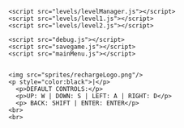 <!DOCTYPE html>
<html lang="en">
  <head>
    <script src="https://cdnjs.cloudflare.com/ajax/libs/p5.js/1.4.0/p5.js"></script>
    <script src="https://cdnjs.cloudflare.com/ajax/libs/p5.js/1.4.0/addons/p5.sound.min.js"></script>
    <link rel="stylesheet" type="text/css" href="style.css" />
    <meta charset="utf-8" />
    <title>Recharge</title>
  </head>
  <body>
    <div style = "text-align:center"></div>
    <script src="sketch.js"></script>
    <script src="character.js"></script>
    <script src="platform.js"></script>
    <script src="enemies.js"></script>
    <script src="battery.js"></script>
    <script src="hud.js"></script>
    <script src="ufo.js"></script>
    
    <script src="levels/levelManager.js"></script>
    <script src="levels/level1.js"></script>
    <script src="levels/level2.js"></script>
    
    <script src="debug.js"></script>
    <script src="savegame.js"></script>
    <script src="mainMenu.js"></script>
      

    <img src="sprites/rechargeLogo.png"/>
    <p style="color:black">|</p>
      <p>DEFAULT CONTROLS:</p>
      <p>UP: W | DOWN: S | LEFT: A | RIGHT: D</p>
      <p> BACK: SHIFT | ENTER: ENTER</p>
    <br>
    <br>
    
    
    
  </body>
</html>

